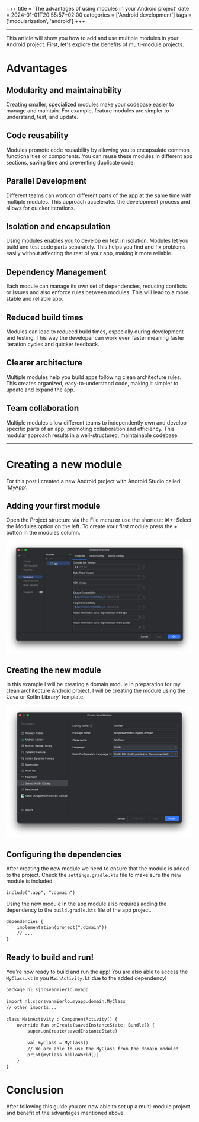 +++
title = 'The advantages of using modules in your Android project'
date = 2024-01-01T20:55:57+02:00
categories = ['Android development']
tags = ['modularization', 'android']
+++ 

---
This article will show you how to add and use multiple modules in your Android project. First, let's explore the benefits of multi-module projects.

# Advantages

## Modularity and maintainability
Creating smaller, specialized modules make your codebase easier to manage and maintain. For example, feature modules are simpler to understand, test, and update.

## Code reusability
Modules promote code reusability by allowing you to encapsulate common functionalities or components. You can reuse these modules in different app sections, saving time and preventing duplicate code.

## Parallel Development
Different teams can work on different parts of the app at the same time with multiple modules. This approach accelerates the development process and allows for quicker iterations.

## Isolation and encapsulation
Using modules enables you to develop en test in isolation. Modules let you build and test code parts separately. This helps you find and fix problems easily without affecting the rest of your app, making it more reliable.

## Dependency Management
Each module can manage its own set of dependencies, reducing conflicts or issues and also enforce rules between modules. This will lead to a more stable and reliable app.

## Reduced build times
Modules can lead to reduced build times, especially during development and testing. This way the developer can work even faster meaning faster iteration cycles and quicker feedback.

## Clearer architecture
Multiple modules help you build apps following clean architecture rules. This creates organized, easy-to-understand code, making it simpler to update and expand the app.

## Team collaboration
Multiple modules allow different teams to independently own and develop specific parts of an app, promoting collaboration and efficiency. This modular approach results in a well-structured, maintainable codebase.

 ---

# Creating a new module
For this post I created a new Android project with Android Studio called 'MyApp'.

## Adding your first module
Open the Project structure via the File menu or use the shortcut:  ⌘+;
Select the Modules option on the left. To create your first module press the + button in the modules column.

![The project structure dialog.](project-structure.png "The project structure dialog in Android Studio.")

## Creating the new module
In this example I will be creating a domain module in preparation for my clean architecture Android project. I will be creating the module using the 'Java or Kotlin Library' template.

![The create new module dialog that is shown after pressing the + button](create-new-module.png "The create new module dialog that is shown after pressing the + button")

## Configuring the dependencies
After creating the new module we need to ensure that the module is added to the project. Check the `settings.gradle.kts` file to make sure the new module is included.

```
include(":app", ":domain")
```
Using the new module in the app module also requires adding the dependency to the `build.gradle.kts` file of the app project.
```
dependencies {
    implementation(project(":domain"))
    // ...
}
```

## Ready to build and run!
You're now ready to build and run the app! You are also able to access the `MyClass.kt` in you `MainActivity.kt` due to the added dependency!
```
package nl.sjorsvanmierlo.myapp

import nl.sjorsvanmierlo.myapp.domain.MyClass
// other imports...

class MainActivity : ComponentActivity() {
    override fun onCreate(savedInstanceState: Bundle?) {
        super.onCreate(savedInstanceState)

        val myClass = MyClass()
        // We are able to use the MyClass from the domain module!
        print(myClass.helloWorld())
    }
}
```

# Conclusion
After following this guide you are now able to set up a multi-module project and benefit of the advantages mentioned above.